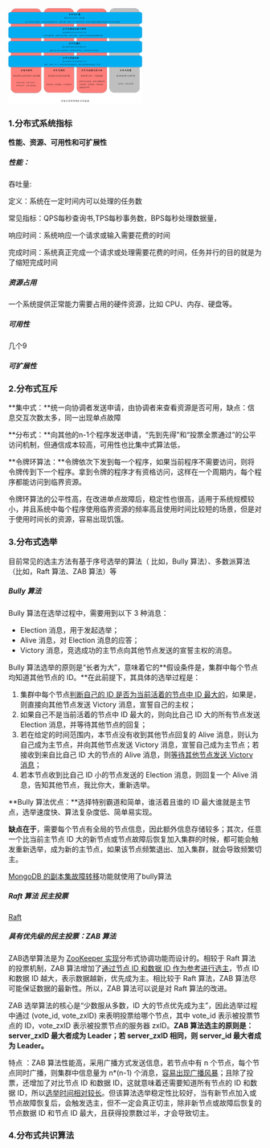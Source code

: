 <img src="assets/分布式知识架构.jpg" alt="分布式知识架构" style="zoom:26%;" />

### 1.分布式系统指标

**性能、资源、可用性和可扩展性**

##### 性能：

吞吐量:

定义：系统在一定时间内可以处理的任务数

常见指标：QPS每秒查询书,TPS每秒事务数，BPS每秒处理数据量，

响应时间：系统响应一个请求或输入需要花费的时间

完成时间：系统真正完成一个请求或处理需要花费的时间，任务并行的目的就是为了缩短完成时间

##### 资源占用

一个系统提供正常能力需要占用的硬件资源，比如 CPU、内存、硬盘等。

##### 可用性

几个9

##### 可扩展性

### 2.分布式互斥

**集中式：**统一向协调者发送申请，由协调者来查看资源是否可用，缺点：信息交互次数太多，同一出现单点故障

**分布式：**向其他的n-1个程序发送申请，“先到先得”和“投票全票通过”的公平访问机制，但通信成本较高，可用性也比集中式算法低，

**令牌环算法：**令牌依次下发到每一个程序，如果当前程序不需要访问，则将令牌传到下一个程序。拿到令牌的程序才有资格访问，这样在一个周期内，每个程序都能访问到临界资源。

令牌环算法的公平性高，在改进单点故障后，稳定性也很高，适用于系统规模较小，并且系统中每个程序使用临界资源的频率高且使用时间比较短的场景，但是对于使用时间长的资源，容易出现饥饿。

### 3.分布式选举

目前常见的选主方法有基于序号选举的算法（ 比如，Bully 算法）、多数派算法（比如，Raft 算法、ZAB 算法）等

##### Bully 算法

Bully 算法在选举过程中，需要用到以下 3 种消息：

*   Election 消息，用于发起选举；
*   Alive 消息，对 Election 消息的应答；
*   Victory 消息，竞选成功的主节点向其他节点发送的宣誓主权的消息。

Bully 算法选举的原则是“长者为大”，意味着它的**假设条件是，集群中每个节点均知道其他节点的 ID。**在此前提下，其具体的选举过程是：

1.  集群中每个节点<u>判断自己的 ID 是否为当前活着的节点中 ID 最大的</u>，如果是，则直接向其他节点发送 Victory 消息，宣誓自己的主权；
2.  如果自己不是当前活着的节点中 ID 最大的，则向比自己 ID 大的所有节点发送 Election 消息，并等待其他节点的回复；
3.  若在给定的时间范围内，本节点没有收到其他节点回复的 Alive 消息，则认为自己成为主节点，并向其他节点发送 Victory 消息，宣誓自己成为主节点；若接收到来自比自己 ID 大的节点的 Alive 消息，则<u>等待其他节点发送 Victory 消息</u>；
4.  若本节点收到比自己 ID 小的节点发送的 Election 消息，则回复一个 Alive 消息，告知其他节点，我比你大，重新选举。

**Bully 算法优点：**选择特别霸道和简单，谁活着且谁的 ID 最大谁就是主节点，选举速度快、算法复杂度低、简单易实现。

**缺点在于**，需要每个节点有全局的节点信息，因此额外信息存储较多；其次，任意一个比当前主节点 ID 大的新节点或节点故障后恢复加入集群的时候，都可能会触发重新选举，成为新的主节点，如果该节点频繁退出、加入集群，就会导致频繁切主。

<u>MongoDB 的副本集故障转移</u>功能就使用了bully算法

##### Raft 算法 民主投票

[Raft](./分布式&高并发\分布式\分布式系统理论.md)

##### 具有优先级的民主投票：ZAB 算法

ZAB选举算法是为 <u>ZooKeeper 实现</u>分布式协调功能而设计的。相较于 Raft 算法的投票机制，ZAB 算法增加了<u>通过节点 ID 和数据 ID 作为参考进行选主</u>，节点 ID 和数据 ID 越大，表示数据越新，优先成为主。相比较于 Raft 算法，ZAB 算法尽可能保证数据的最新性。所以，ZAB 算法可以说是对 Raft 算法的改进。

ZAB 选举算法的核心是“少数服从多数，ID 大的节点优先成为主”，因此选举过程中通过 (vote_id, vote_zxID) 来表明投票给哪个节点，其中 vote_id 表示被投票节点的 ID，vote_zxID 表示被投票节点的服务器 zxID。**ZAB 算法选主的原则是：server_zxID 最大者成为 Leader；若 server_zxID 相同，则 server_id 最大者成为 Leader。**

特点 ：ZAB 算法性能高，采用广播方式发送信息，若节点中有 n 个节点，每个节点同时广播，则集群中信息量为 n*(n-1) 个消息，<u>容易出现广播风暴</u>；且除了投票，还增加了对比节点 ID 和数据 ID，这就意味着还需要知道所有节点的 ID 和数据 ID，所以<u>选举时间相对较长</u>。但该算法选举稳定性比较好，当有新节点加入或节点故障恢复后，会触发选主，但不一定会真正切主，除非新节点或故障后恢复的节点数据 ID 和节点 ID 最大，且获得投票数过半，才会导致切主。

### 4.分布式共识算法

